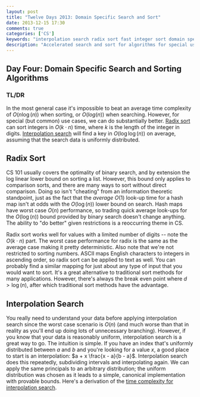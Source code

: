 ```yaml
---
layout: post
title: "Twelve Days 2013: Domain Specific Search and Sort"
date: 2013-12-15 17:30
comments: true
categories: ['CS']
keywords: "interpolation search radix sort fast integer sort domain specific search sort"
description: "Accelerated search and sort for algorithms for special use cases." 
---
```


## Day Four: Domain Specific Search and Sorting Algorithms

### TL/DR

In the most general case it's impossible to beat an average time complexity of $O(n\log(n))$ when sorting, or $O(log(n))$ when searching. However, for special (but common) use cases, we can do substantially better. [Radix sort](http://en.wikipedia.org/wiki/Radix_sort) can sort integers in $O(k\cdot n)$ time, where $k$ is the length of the integer in digits. [Interpolation search](http://en.wikipedia.org/wiki/Interpolation_search) will find a key in $O(\log\log(n))$ on average, assuming that the search data is uniformly distributed.

## Radix Sort

CS 101 usually covers the optimality of binary search, and by extension the log linear lower bound on sorting a list. However, this bound only applies to comparison sorts, and there are many ways to sort without direct comparison. Doing so isn't "cheating" from an information theoretic standpoint, just as the fact that the *average* $O(1)$ look-up time for a hash map isn't at odds with the $O(\log(n))$ lower bound on search. Hash maps have worst case $O(n)$ performance, so trading quick average look-ups for the $O(\log(n))$ bound provided by binary search doesn't change anything. The ability to "do better" given restrictions is a reoccurring theme in CS.

Radix sort works well for values with a limited number of digits -- note the $O(k\cdot n)$  part. The worst case performance for radix is the same as the average case making it pretty deterministic. Also note that we're not restricted to sorting numbers. ASCII maps English characters to integers in ascending order, so radix sort can be applied to text as well. You can probably find a similar mapping for just about any type of input that you would want to sort. It's a great alternative to traditional sort methods for many applications. However, there's always the break even point where $d > \log(n)$, after which traditional sort methods have the advantage.

## Interpolation Search

You really need to understand your data before applying interpolation search since the worst case scenario is $O(n)$ (and much worse than that in reality as you'll end up doing lots of unnecessary branching). However, if you know that your data is reasonably uniform, interpolation search is a great way to go. The intuition is simple. If you have an index that's uniformly distributed between $a$ and $b$ and you're looking for a value $x$, a good place to start is an interpolation: $a + x \frac{x - a}{b - a}$. Interpolation search does this repeatedly, subdividing intervals and interpolating again. We can apply the same principals to an arbitrary distribution; the uniform distribution was chosen as it leads to a simple, canonical implementation with provable bounds. Here's a  derivation of the [time complexity for interpolation search](http://www.cs.technion.ac.il/~itai/publications/Algorithms/p550-perl.pdf).
